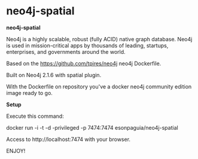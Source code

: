 neo4j-spatial
=============

**neo4j-spatial** 

Neo4j is a highly scalable, robust (fully ACID) native graph database. Neo4j is used in mission-critical apps by thousands of leading, startups, enterprises, and governments around the world.

Based on the https://github.com/tpires/neo4j neo4j Dockerfile. 

Built on Neo4j 2.1.6 with spatial plugin. 

With the Dockerfile on repository you've a docker neo4j community edition image ready to go.

**Setup**

Execute this command:

docker run -i -t -d -privileged -p 7474:7474 esonpaguia/neo4j-spatial

Access to http://localhost:7474 with your browser.

ENJOY!
